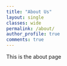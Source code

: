 ```yaml
---
title: "About Us"
layout: single
classes: wide
permalink: /about/
author_profile: true
comments: true
---
```


This is the about page

